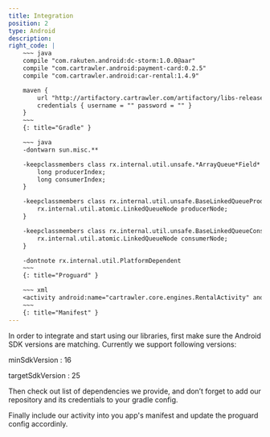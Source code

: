 ```yaml
---
title: Integration
position: 2
type: Android
description: 
right_code: |
    ~~~ java
    compile "com.rakuten.android:dc-storm:1.0.0@aar"
    compile "com.cartrawler.android:payment-card:0.2.5"
    compile "com.cartrawler.android:car-rental:1.4.9"

    maven {
        url "http://artifactory.cartrawler.com/artifactory/libs-release-local"
        credentials { username = "" password = "" }
    }
    ~~~
    {: title="Gradle" }

    ~~~ java
    -dontwarn sun.misc.**

    -keepclassmembers class rx.internal.util.unsafe.*ArrayQueue*Field* {
        long producerIndex;
        long consumerIndex;
    }

    -keepclassmembers class rx.internal.util.unsafe.BaseLinkedQueueProducerNodeRef {
        rx.internal.util.atomic.LinkedQueueNode producerNode;
    }

    -keepclassmembers class rx.internal.util.unsafe.BaseLinkedQueueConsumerNodeRef {
        rx.internal.util.atomic.LinkedQueueNode consumerNode;
    }

    -dontnote rx.internal.util.PlatformDependent
    ~~~
    {: title="Proguard" }

    ~~~ xml
    <activity android:name="cartrawler.core.engines.RentalActivity" android:theme="@style/CartrawlerAppTheme" />
    ~~~
    {: title="Manifest" }
---
```

In order to integrate and start using our libraries, first make sure the Android SDK versions are matching. Currently we support following versions:

minSdkVersion
: 16

targetSdkVersion
: 25

Then check out list of dependencies we provide, and don’t forget to add our repository and its credentials to your gradle config.

Finally include our activity into you app's manifest and update the proguard config accordinly.
